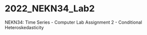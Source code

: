 # 2022_NEKN34_Lab2
NEKN34: Time Series - Computer Lab Assignment 2 -  Conditional Heteroskedasticity
